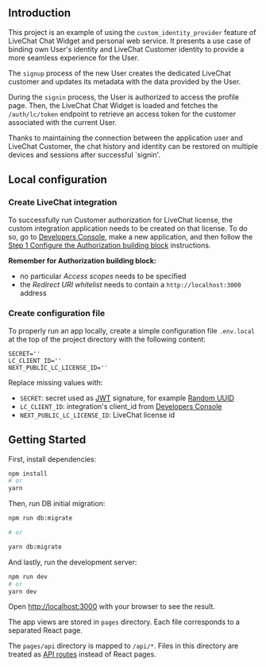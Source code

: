 ## Introduction

This project is an example of using the `custom_identity_provider` feature of LiveChat Chat Widget and personal web service.
It presents a use case of binding own User's identity and LiveChat Customer identity to provide a more seamless experience for the User.

The `signup` process of the new User creates the dedicated LiveChat customer and updates its metadata with the data provided by the User.

During the `signin` process, the User is authorized to access the profile page. Then, the LiveChat Chat Widget is loaded and fetches the `/auth/lc/token` endpoint to retrieve an access token for the customer associated with the current User.

Thanks to maintaining the connection between the application user and LiveChat Customer, the chat history and identity can be restored on multiple devices and sessions after successful `signin'.

## Local configuration

### Create LiveChat integration

To successfully run Customer authorization for LiveChat license, the custom integration application needs to be created on that license. To do so, go to [Developers Console](https://developers.livechat.com/console), make a new application, and then follow the [Step 1 Configure the Authorization building block](https://developers.livechat.com/docs/authorization/authorization-in-practice/#step-1-configure-the-authorization-building-block) instructions.

**Remember for Authorization building block:**

- no particular _Access scopes_ needs to be specified
- the _Redirect URI whitelist_ needs to contain a `http://localhost:3000` address

### Create configuration file

To properly run an app locally, create a simple configuration file `.env.local` at the top of the project directory with the following content:

```
SECRET=''
LC_CLIENT_ID=''
NEXT_PUBLIC_LC_LICENSE_ID=''

```

Replace missing values with:

- `SECRET`: secret used as [JWT](https://jwt.io/introduction) signature, for example [Random UUID](https://www.uuidgenerator.net/version4)
- `LC_CLIENT_ID`: integration's client_id from [Developers Console](https://developers.livechat.com/console)
- `NEXT_PUBLIC_LC_LICENSE_ID`: LiveChat license id

## Getting Started

First, install dependencies:

```bash
npm install
# or
yarn
```

Then, run DB initial migration:

```bash
npm run db:migrate

# or

yarn db:migrate

```

And lastly, run the development server:

```bash
npm run dev
# or
yarn dev
```

Open [http://localhost:3000](http://localhost:3000) with your browser to see the result.

The app views are stored in `pages` directory. Each file corresponds to a separated React page.

The `pages/api` directory is mapped to `/api/*`. Files in this directory are treated as [API routes](https://nextjs.org/docs/api-routes/introduction) instead of React pages.
